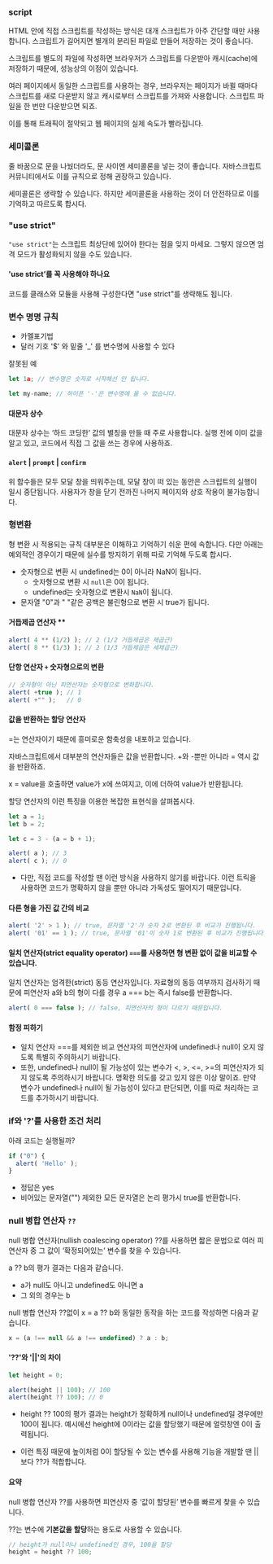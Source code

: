 ### script

HTML 안에 직접 스크립트를 작성하는 방식은 대개 스크립트가 아주 간단할 때만 사용합니다. 스크립트가 길어지면 별개의 분리된 파일로 만들어 저장하는 것이 좋습니다.

스크립트를 별도의 파일에 작성하면 브라우저가 스크립트를 다운받아 캐시(cache)에 저장하기 때문에, 성능상의 이점이 있습니다.

여러 페이지에서 동일한 스크립트를 사용하는 경우, 브라우저는 페이지가 바뀔 때마다 스크립트를 새로 다운받지 않고 캐시로부터 스크립트를 가져와 사용합니다. 스크립트 파일을 한 번만 다운받으면 되죠.

이를 통해 트래픽이 절약되고 웹 페이지의 실제 속도가 빨라집니다.

### 세미콜론

줄 바꿈으로 문을 나눴더라도, 문 사이엔 세미콜론을 넣는 것이 좋습니다. 자바스크립트 커뮤니티에서도 이를 규칙으로 정해 권장하고 있습니다.

세미콜론은 생략할 수 있습니다. 하지만 세미콜론을 사용하는 것이 더 안전하므로 이를 기억하고 따르도록 합시다.


### "use strict"
`"use strict"`는 스크립트 최상단에 있어야 한다는 점을 잊지 마세요. 그렇지 않으면 엄격 모드가 활성화되지 않을 수도 있습니다.

#### 'use strict’를 꼭 사용해야 하나요
코드를 클래스와 모듈을 사용해 구성한다면 "use strict"를 생략해도 됩니다.

### 변수 명명 규칙

- 카멜표기법
- 달러 기호 '$' 와 밑줄 '_' 를 변수명에 사용할 수 있다

잘못된 예
```javascript
let 1a; // 변수명은 숫자로 시작해선 안 됩니다.

let my-name; // 하이픈 '-'은 변수명에 올 수 없습니다.
```

#### 대문자 상수
대문자 상수는 ‘하드 코딩한’ 값의 별칭을 만들 때 주로 사용합니다. 실행 전에 이미 값을 알고 있고, 코드에서 직접 그 값을 쓰는 경우에 사용하죠.

#### `alert` | `prompt` | `confirm`

위 함수들은 모두 모달 창을 띄워주는데, 모달 창이 떠 있는 동안은 스크립트의 실행이 일시 중단됩니다. 사용자가 창을 닫기 전까진 나머지 페이지와 상호 작용이 불가능합니다.

### 형변환

형 변환 시 적용되는 규칙 대부분은 이해하고 기억하기 쉬운 편에 속합니다. 다만 아래는 예외적인 경우이기 때문에 실수를 방지하기 위해 따로 기억해 두도록 합시다.

- 숫자형으로 변환 시 undefined는 0이 아니라 NaN이 됩니다.
    - 숫자형으로 변환 시 `null`은 0이 됩니다.
    - undefined는 숫자형으로 변환시 `NaN`이 됩니다.
- 문자열 "0"과 " "같은 공백은 불린형으로 변환 시 true가 됩니다.


#### 거듭제곱 연산자 **
```javascript
alert( 4 ** (1/2) ); // 2 (1/2 거듭제곱은 제곱근)
alert( 8 ** (1/3) ); // 2 (1/3 거듭제곱은 세제곱근)
```

#### 단항 연산자 `+` 숫자형으로의 변환
```javascript
// 숫자형이 아닌 피연산자는 숫자형으로 변화합니다.
alert( +true ); // 1
alert( +"" );   // 0
```

#### 값을 반환하는 할당 연산자
=는 연산자이기 때문에 흥미로운 함축성을 내포하고 있습니다.

자바스크립트에서 대부분의 연산자들은 값을 반환합니다. +와 -뿐만 아니라 = 역시 값을 반환하죠.

x = value을 호출하면 value가 x에 쓰여지고, 이에 더하여 value가 반환됩니다.

할당 연산자의 이런 특징을 이용한 복잡한 표현식을 살펴봅시다.

```javascript
let a = 1;
let b = 2;

let c = 3 - (a = b + 1);

alert( a ); // 3
alert( c ); // 0
```
- 다만, 직접 코드를 작성할 땐 이런 방식을 사용하지 않기를 바랍니다. 이런 트릭을 사용하면 코드가 명확하지 않을 뿐만 아니라 가독성도 떨어지기 때문입니다.

#### 다른 형을 가진 값 간의 비교

```javascript
alert( '2' > 1 ); // true, 문자열 '2'가 숫자 2로 변환된 후 비교가 진행됩니다.
alert( '01' == 1 ); // true, 문자열 '01'이 숫자 1로 변환된 후 비교가 진행됩니다.
```

#### 일치 연산자(strict equality operator) `===`를 사용하면 형 변환 없이 값을 비교할 수 있습니다.

일치 연산자는 엄격한(strict) 동등 연산자입니다. 자료형의 동등 여부까지 검사하기 때문에 피연산자 a와 b의 형이 다를 경우 a === b는 즉시 false를 반환합니다.

```javascript
alert( 0 === false ); // false, 피연산자의 형이 다르기 때문입니다.
```

#### 함정 피하기

- 일치 연산자 ===를 제외한 비교 연산자의 피연산자에 undefined나 null이 오지 않도록 특별히 주의하시기 바랍니다.
- 또한, undefined나 null이 될 가능성이 있는 변수가 <, >, <=, >=의 피연산자가 되지 않도록 주의하시기 바랍니다. 명확한 의도를 갖고 있지 않은 이상 말이죠. 만약 변수가 undefined나 null이 될 가능성이 있다고 판단되면, 이를 따로 처리하는 코드를 추가하시기 바랍니다.


### if와 '?'를 사용한 조건 처리

아래 코드는 실행될까?
```javascript
if ("0") {
  alert( 'Hello' );
}
```
- 정답은 yes 
- 비어있는 문자열("") 제외한 모든 문자열은 논리 평가시 true를 반환합니다.


### null 병합 연산자 `??`

null 병합 연산자(nullish coalescing operator) ??를 사용하면 짧은 문법으로 여러 피연산자 중 그 값이 ‘확정되어있는’ 변수를 찾을 수 있습니다.

a ?? b의 평가 결과는 다음과 같습니다.

- a가 null도 아니고 undefined도 아니면 a
- 그 외의 경우는 b

null 병합 연산자 ??없이 x = a ?? b와 동일한 동작을 하는 코드를 작성하면 다음과 같습니다.
```javascript
x = (a !== null && a !== undefined) ? a : b;
```


#### '??'와 '||'의 차이


```javascript
let height = 0;

alert(height || 100); // 100
alert(height ?? 100); // 0
```

- height ?? 100의 평가 결과는 height가 정확하게 null이나 undefined일 경우에만 100이 됩니다. 예시에선 height에 0이라는 값을 할당했기 때문에 얼럿창엔 0이 출력됩니다.

- 이런 특징 때문에 높이처럼 0이 할당될 수 있는 변수를 사용해 기능을 개발할 땐 ||보다 ??가 적합합니다.

#### 요약
null 병합 연산자 ??를 사용하면 피연산자 중 ‘값이 할당된’ 변수를 빠르게 찾을 수 있습니다.

??는 변수에 **기본값을 할당**하는 용도로 사용할 수 있습니다.

```javascript
// height가 null이나 undefined인 경우, 100을 할당
height = height ?? 100;
```